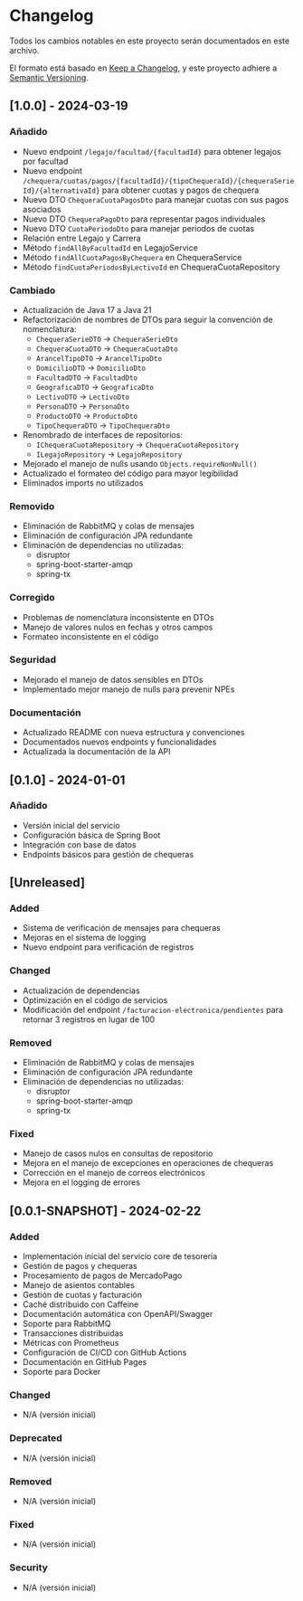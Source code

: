 # Changelog

Todos los cambios notables en este proyecto serán documentados en este archivo.

El formato está basado en [Keep a Changelog](https://keepachangelog.com/es-ES/1.0.0/),
y este proyecto adhiere a [Semantic Versioning](https://semver.org/spec/v2.0.0.html).

## [1.0.0] - 2024-03-19

### Añadido
- Nuevo endpoint `/legajo/facultad/{facultadId}` para obtener legajos por facultad
- Nuevo endpoint `/chequera/cuotas/pagos/{facultadId}/{tipoChequeraId}/{chequeraSerieId}/{alternativaId}` para obtener cuotas y pagos de chequera
- Nuevo DTO `ChequeraCuotaPagosDto` para manejar cuotas con sus pagos asociados
- Nuevo DTO `ChequeraPagoDto` para representar pagos individuales
- Nuevo DTO `CuotaPeriodoDto` para manejar periodos de cuotas
- Relación entre Legajo y Carrera
- Método `findAllByFacultadId` en LegajoService
- Método `findAllCuotaPagosByChequera` en ChequeraService
- Método `findCuotaPeriodosByLectivoId` en ChequeraCuotaRepository

### Cambiado
- Actualización de Java 17 a Java 21
- Refactorización de nombres de DTOs para seguir la convención de nomenclatura:
  - `ChequeraSerieDTO` -> `ChequeraSerieDto`
  - `ChequeraCuotaDTO` -> `ChequeraCuotaDto`
  - `ArancelTipoDTO` -> `ArancelTipoDto`
  - `DomicilioDTO` -> `DomicilioDto`
  - `FacultadDTO` -> `FacultadDto`
  - `GeograficaDTO` -> `GeograficaDto`
  - `LectivoDTO` -> `LectivoDto`
  - `PersonaDTO` -> `PersonaDto`
  - `ProductoDTO` -> `ProductoDto`
  - `TipoChequeraDTO` -> `TipoChequeraDto`
- Renombrado de interfaces de repositorios:
  - `IChequeraCuotaRepository` -> `ChequeraCuotaRepository`
  - `ILegajoRepository` -> `LegajoRepository`
- Mejorado el manejo de nulls usando `Objects.requireNonNull()`
- Actualizado el formateo del código para mayor legibilidad
- Eliminados imports no utilizados

### Removido
- Eliminación de RabbitMQ y colas de mensajes
- Eliminación de configuración JPA redundante
- Eliminación de dependencias no utilizadas:
  - disruptor
  - spring-boot-starter-amqp
  - spring-tx

### Corregido
- Problemas de nomenclatura inconsistente en DTOs
- Manejo de valores nulos en fechas y otros campos
- Formateo inconsistente en el código

### Seguridad
- Mejorado el manejo de datos sensibles en DTOs
- Implementado mejor manejo de nulls para prevenir NPEs

### Documentación
- Actualizado README con nueva estructura y convenciones
- Documentados nuevos endpoints y funcionalidades
- Actualizada la documentación de la API

## [0.1.0] - 2024-01-01
### Añadido
- Versión inicial del servicio
- Configuración básica de Spring Boot
- Integración con base de datos
- Endpoints básicos para gestión de chequeras

## [Unreleased]

### Added
- Sistema de verificación de mensajes para chequeras
- Mejoras en el sistema de logging
- Nuevo endpoint para verificación de registros

### Changed
- Actualización de dependencias
- Optimización en el código de servicios
- Modificación del endpoint `/facturacion-electronica/pendientes` para retornar 3 registros en lugar de 100

### Removed
- Eliminación de RabbitMQ y colas de mensajes
- Eliminación de configuración JPA redundante
- Eliminación de dependencias no utilizadas:
  - disruptor
  - spring-boot-starter-amqp
  - spring-tx

### Fixed
- Manejo de casos nulos en consultas de repositorio
- Mejora en el manejo de excepciones en operaciones de chequeras
- Corrección en el manejo de correos electrónicos
- Mejora en el logging de errores

## [0.0.1-SNAPSHOT] - 2024-02-22

### Added
- Implementación inicial del servicio core de tesorería
- Gestión de pagos y chequeras
- Procesamiento de pagos de MercadoPago
- Manejo de asientos contables
- Gestión de cuotas y facturación
- Caché distribuido con Caffeine
- Documentación automática con OpenAPI/Swagger
- Soporte para RabbitMQ
- Transacciones distribuidas
- Métricas con Prometheus
- Configuración de CI/CD con GitHub Actions
- Documentación en GitHub Pages
- Soporte para Docker

### Changed
- N/A (versión inicial)

### Deprecated
- N/A (versión inicial)

### Removed
- N/A (versión inicial)

### Fixed
- N/A (versión inicial)

### Security
- N/A (versión inicial) 